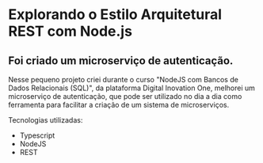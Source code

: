 # Explorando o Estilo Arquitetural REST com Node.js

## Foi criado um microserviço de autenticação.

Nesse pequeno projeto criei durante o curso "NodeJS com Bancos de Dados Relacionais (SQL)", da plataforma Digital Inovation One, melhorei um microserviço de autenticação, que pode ser utilizado no dia a dia como ferramenta para facilitar a criação de um sistema de microserviços.

Tecnologias utilizadas:
  - Typescript
  - NodeJS
  - REST
